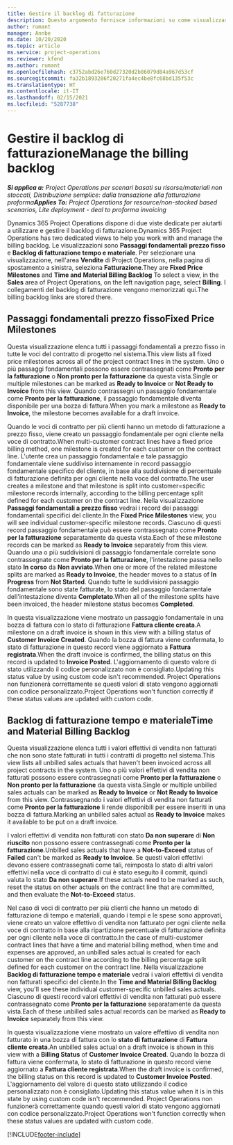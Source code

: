 ```yaml
---
title: Gestire il backlog di fatturazione
description: Questo argomento fornisce informazioni su come visualizzare e lavorare con il backlog di fatturazione in Project Operations.
author: rumant
manager: Annbe
ms.date: 10/20/2020
ms.topic: article
ms.service: project-operations
ms.reviewer: kfend
ms.author: rumant
ms.openlocfilehash: c3752abd26e760d27320d2b86079d84a967d53cf
ms.sourcegitcommit: fa32b1893286f20271fa4ec4be8fc68bd135f53c
ms.translationtype: HT
ms.contentlocale: it-IT
ms.lasthandoff: 02/15/2021
ms.locfileid: "5287738"
---
```

# <a name="manage-the-billing-backlog"></a><span data-ttu-id="c810c-103">Gestire il backlog di fatturazione</span><span class="sxs-lookup"><span data-stu-id="c810c-103">Manage the billing backlog</span></span>

<span data-ttu-id="c810c-104">_**Si applica a:** Project Operations per scenari basati su risorse/materiali non stoccati, Distribuzione semplice: dalla transazione alla fatturazione proforma_</span><span class="sxs-lookup"><span data-stu-id="c810c-104">_**Applies To:** Project Operations for resource/non-stocked based scenarios, Lite deployment - deal to proforma invoicing_</span></span>

<span data-ttu-id="c810c-105">Dynamics 365 Project Operations dispone di due viste dedicate per aiutarti a utilizzare e gestire il backlog di fatturazione.</span><span class="sxs-lookup"><span data-stu-id="c810c-105">Dynamics 365 Project Operations has two dedicated views to help you work with and manage the billing backlog.</span></span> <span data-ttu-id="c810c-106">Le visualizzazioni sono **Passaggi fondamentali prezzo fisso** e **Backlog di fatturazione tempo e materiale**. Per selezionare una visualizzazione, nell'area **Vendite** di Project Operations, nella pagina di spostamento a sinistra, seleziona **Fatturazione**.</span><span class="sxs-lookup"><span data-stu-id="c810c-106">They are **Fixed Price Milestones** and **Time and Material Billing Backlog** To select a view, in the **Sales** area of Project Operations, on the left navigation page, select **Billing**.</span></span> <span data-ttu-id="c810c-107">I collegamenti del backlog di fatturazione vengono memorizzati qui.</span><span class="sxs-lookup"><span data-stu-id="c810c-107">The billing backlog links are stored there.</span></span>

## <a name="fixed-price-milestones"></a><span data-ttu-id="c810c-108">Passaggi fondamentali prezzo fisso</span><span class="sxs-lookup"><span data-stu-id="c810c-108">Fixed Price Milestones</span></span>

<span data-ttu-id="c810c-109">Questa visualizzazione elenca tutti i passaggi fondamentali a prezzo fisso in tutte le voci del contratto di progetto nel sistema.</span><span class="sxs-lookup"><span data-stu-id="c810c-109">This view lists all fixed price milestones across all of the project contract lines in the system.</span></span> <span data-ttu-id="c810c-110">Uno o più passaggi fondamentali possono essere contrassegnati come **Pronto per la fatturazione** o **Non pronto per la fatturazione** da questa vista.</span><span class="sxs-lookup"><span data-stu-id="c810c-110">Single or multiple milestones can be marked as **Ready to Invoice** or **Not Ready to Invoice** from this view.</span></span> <span data-ttu-id="c810c-111">Quando contrassegni un passaggio fondamentale come **Pronto per la fatturazione**, il passaggio fondamentale diventa disponibile per una bozza di fattura.</span><span class="sxs-lookup"><span data-stu-id="c810c-111">When you mark a milestone as **Ready to Invoice**, the milestone becomes available for a draft invoice.</span></span>

<span data-ttu-id="c810c-112">Quando le voci di contratto per più clienti hanno un metodo di fatturazione a prezzo fisso, viene creato un passaggio fondamentale per ogni cliente nella voce di contratto.</span><span class="sxs-lookup"><span data-stu-id="c810c-112">When multi-customer contract lines have a fixed price billing method, one milestone is created for each customer on the contract line.</span></span> <span data-ttu-id="c810c-113">L'utente crea un passaggio fondamentale e tale passaggio fondamentale viene suddiviso internamente in record passaggio fondamentale specifico del cliente, in base alla suddivisione di percentuale di fatturazione definita per ogni cliente nella voce del contratto.</span><span class="sxs-lookup"><span data-stu-id="c810c-113">The user creates a milestone and that milestone is split into customer=specific milestone records internally, according to the billing percentage split defined for each customer on the contract line.</span></span> <span data-ttu-id="c810c-114">Nella visualizzazione **Passaggi fondamentali a prezzo fisso** vedrai i record dei passaggi fondamentali specifici del cliente.</span><span class="sxs-lookup"><span data-stu-id="c810c-114">In the **Fixed Price Milestones** view, you will see individual customer-specific milestone records.</span></span> <span data-ttu-id="c810c-115">Ciascuno di questi record passaggio fondamentale può essere contrassegnato come **Pronto per la fatturazione** separatamente da questa vista.</span><span class="sxs-lookup"><span data-stu-id="c810c-115">Each of these milestone records can be marked as **Ready to Invoice** separately from this view.</span></span> <span data-ttu-id="c810c-116">Quando una o più suddivisioni di passaggio fondamentale correlate sono contrassegnate come **Pronto per la fatturazione**, l'intestazione passa nello stato **In corso** da **Non avviato**.</span><span class="sxs-lookup"><span data-stu-id="c810c-116">When one or more of the related milestone splits are marked as **Ready to Invoice**, the header moves to a status of **In Progress** from **Not Started**.</span></span> <span data-ttu-id="c810c-117">Quando tutte le suddivisioni passaggio fondamentale sono state fatturate, lo stato del passaggio fondamentale dell'intestazione diventa **Completato**.</span><span class="sxs-lookup"><span data-stu-id="c810c-117">When all of the milestone splits have been invoiced, the header milestone status becomes **Completed**.</span></span>

<span data-ttu-id="c810c-118">In questa visualizzazione viene mostrato un passaggio fondamentale in una bozza di fattura con lo stato di fatturazione **Fattura cliente creata**.</span><span class="sxs-lookup"><span data-stu-id="c810c-118">A milestone on a draft invoice is shown in this view with a billing status of **Customer Invoice Created**.</span></span> <span data-ttu-id="c810c-119">Quando la bozza di fattura viene confermata, lo stato di fatturazione in questo record viene aggiornato a **Fattura registrata**.</span><span class="sxs-lookup"><span data-stu-id="c810c-119">When the draft invoice is confirmed, the billing status on this record is updated to **Invoice Posted**.</span></span> <span data-ttu-id="c810c-120">L'aggiornamento di questo valore di stato utilizzando il codice personalizzato non è consigliato.</span><span class="sxs-lookup"><span data-stu-id="c810c-120">Updating this status value by using custom code isn't recommended.</span></span> <span data-ttu-id="c810c-121">Project Operations non funzionerà correttamente se questi valori di stato vengono aggiornati con codice personalizzato.</span><span class="sxs-lookup"><span data-stu-id="c810c-121">Project Operations won't function correctly if these status values are updated with custom code.</span></span>

## <a name="time-and-material-billing-backlog"></a><span data-ttu-id="c810c-122">Backlog di fatturazione tempo e materiale</span><span class="sxs-lookup"><span data-stu-id="c810c-122">Time and Material Billing Backlog</span></span>

<span data-ttu-id="c810c-123">Questa visualizzazione elenca tutti i valori effettivi di vendita non fatturati che non sono state fatturati in tutti i contratti di progetto nel sistema.</span><span class="sxs-lookup"><span data-stu-id="c810c-123">This view lists all unbilled sales actuals that haven't been invoiced across all project contracts in the system.</span></span> <span data-ttu-id="c810c-124">Uno o più valori effettivi di vendita non fatturati possono essere contrassegnati come **Pronto per la fatturazione** o **Non pronto per la fatturazione** da questa vista.</span><span class="sxs-lookup"><span data-stu-id="c810c-124">Single or multiple unbilled sales actuals can be marked as **Ready to Invoice** or **Not Ready to Invoice** from this view.</span></span> <span data-ttu-id="c810c-125">Contrassegnando i valori effettivi di vendita non fatturati come **Pronto per la fatturazione** li rende disponibili per essere inseriti in una bozza di fattura.</span><span class="sxs-lookup"><span data-stu-id="c810c-125">Marking an unbilled sales actual as **Ready to Invoice** makes it available to be put on a draft invoice.</span></span>

<span data-ttu-id="c810c-126">I valori effettivi di vendita non fatturati con stato **Da non superare** di **Non riuscito** non possono essere contrassegnati come **Pronto per la fatturazione**.</span><span class="sxs-lookup"><span data-stu-id="c810c-126">Unbilled sales actuals that have a **Not-to-Exceed** status of **Failed** can't be marked as **Ready to Invoice**.</span></span> <span data-ttu-id="c810c-127">Se questi valori effettivi devono essere contrassegnati come tali, reimposta lo stato di altri valori effettivi nella voce di contratto di cui è stato eseguito il commit, quindi valuta lo stato **Da non superare**.</span><span class="sxs-lookup"><span data-stu-id="c810c-127">If these actuals need to be marked as such, reset the status on other actuals on the contract line that are committed, and then evaluate the **Not-to-Exceed** status.</span></span>

<span data-ttu-id="c810c-128">Nel caso di voci di contratto per più clienti che hanno un metodo di fatturazione di tempo e materiali, quando i tempi e le spese sono approvati, viene creato un valore effettivo di vendita non fatturato per ogni cliente nella voce di contratto in base alla ripartizione percentuale di fatturazione definita per ogni cliente nella voce di contratto.</span><span class="sxs-lookup"><span data-stu-id="c810c-128">In the case of multi-customer contract lines that have a time and material billing method, when time and expenses are approved, an unbilled sales actual is created for each customer on the contract line according to the billing percentage split defined for each customer on the contract line.</span></span> <span data-ttu-id="c810c-129">Nella visualizzazione **Backlog di fatturazione tempo e materiale** vedrai i valori effettivi di vendita non fatturati specifici del cliente.</span><span class="sxs-lookup"><span data-stu-id="c810c-129">In the **Time and Material Billing Backlog** view, you'll see these individual customer-specific unbilled sales actuals.</span></span> <span data-ttu-id="c810c-130">Ciascuno di questi record valori effettivi di vendita non fatturati può essere contrassegnato come **Pronto per la fatturazione** separatamente da questa vista.</span><span class="sxs-lookup"><span data-stu-id="c810c-130">Each of these unbilled sales actual records can be marked as **Ready to Invoice** separately from this view.</span></span>

<span data-ttu-id="c810c-131">In questa visualizzazione viene mostrato un valore effettivo di vendita non fatturato in una bozza di fattura con lo **stato di fatturazione** di **Fattura cliente creata**.</span><span class="sxs-lookup"><span data-stu-id="c810c-131">An unbilled sales actual on a draft invoice is shown in this view with a **Billing Status** of **Customer Invoice Created**.</span></span> <span data-ttu-id="c810c-132">Quando la bozza di fattura viene confermata, lo stato di fatturazione in questo record viene aggiornato a **Fattura cliente registrata**.</span><span class="sxs-lookup"><span data-stu-id="c810c-132">When the draft invoice is confirmed, the billing status on this record is updated to **Customer Invoice Posted**.</span></span> <span data-ttu-id="c810c-133">L'aggiornamento del valore di questo stato utilizzando il codice personalizzato non è consigliato.</span><span class="sxs-lookup"><span data-stu-id="c810c-133">Updating this status value when it is in this state by using custom code isn't recommended.</span></span> <span data-ttu-id="c810c-134">Project Operations non funzionerà correttamente quando questi valori di stato vengono aggiornati con codice personalizzato.</span><span class="sxs-lookup"><span data-stu-id="c810c-134">Project Operations won't function correctly when these status values are updated with custom code.</span></span>


[!INCLUDE[footer-include](../includes/footer-banner.md)]